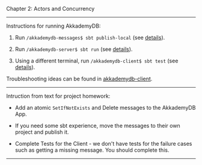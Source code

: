 Chapter 2:  Actors and Concurrency

***

Instructions for running AkkademyDB:

1) Run `/akkademydb-messages$ sbt publish-local` (see [details](akkademydb-messages/README.md)).

2) Run `/akkademydb-server$ sbt run` (see [details](akkademydb-server/README.md)).

3) Using a different terminal, run `/akkademydb-client$ sbt test` (see [details](akkademydb-client/README.md)).

Troubleshooting ideas can be found in [akkademydb-client](akkademydb-client/README.md).  

***

Intruction from text for project homework:

* Add an atomic `SetIfNotExists` and Delete messages to the AkkademyDB App.

* If you need some sbt experience, move the messages to their own project and publish it.

* Complete Tests for the Client - we don't have tests for the failure cases such as getting
a missing message.  You should complete this.

***

